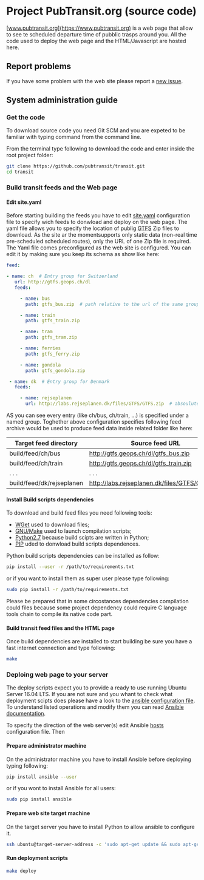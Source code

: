# Project PubTransit.org (source code)

[www.pubtransit.org](https://www.pubtransit.org) is a web page that allow to see te scheduled departure time of pubblic trasps around you.
All the code used to deploy the web page and the HTML/Javascript are hosted here.

## Report problems

If you have some problem with the web site please report a [new issue](https://github.com/pubtransit/transit/issues/new).

## System administration guide

### Get the code

To download source code you need Git SCM and you are expeted to be familiar with typing command from the command line.

From the terminal type following to download the code and enter inside the root project folder:

```bash
git clone https://github.com/pubtransit/transit.git
cd transit
```

### Build transit feeds and the Web page

#### Edit site.yaml

Before starting building the feeds you have to edit [site.yaml](site.yaml) configuration file to specify wich feeds to donwload and deploy on the web page. The yaml file allows you to specify the location of publig [GTFS](https://developers.google.com/transit/gtfs/) Zip files to download. As the site ar the momentsupports only static data (non-real time pre-scheduled scheduled routes), only the URL of one Zip file is required. The Yaml file comes preconfigured as the web site is configured. You can edit it by making sure you keep its schema as show like here:

```yaml
feed:

- name: ch  # Entry group for Switzerland
   url: http://gtfs.geops.ch/dl
   feeds:

     - name: bus
       path: gtfs_bus.zip  # path relative to the url of the same group

     - name: train
       path: gtfs_train.zip

     - name: tram
       path: gtfs_tram.zip

     - name: ferries
       path: gtfs_ferry.zip

     - name: gondola
       path: gtfs_gondola.zip  

 - name: dk  # Entry group for Denmark
   feeds:

     - name: rejseplanen
       url: http://labs.rejseplanen.dk/files/GTFS/GTFS.zip  # absoulute path
```

AS you can see every entry (like ch/bus, ch/train, ...) is specified under a named group. Toghether above configuration specifies following feed archive would be used to produce feed data inside related folder like here:

| Target feed directory     | Source feed URL |
| ---------------           | ------------- |
| build/feed/ch/bus         | http://gtfs.geops.ch/dl/gtfs_bus.zip |
| build/feed/ch/train       | http://gtfs.geops.ch/dl/gtfs_train.zip |
|   . . .                   |   . . . |
| build/feed/dk/rejseplanen | http://labs.rejseplanen.dk/files/GTFS/GTFS.zip |

#### Install Build scripts dependencies

To download and build feed files you need following tools:
 - [WGet](https://www.gnu.org/software/wget/) used to download files;
 - [GNU/Make](https://www.gnu.org/software/make/) used to launch compilation scripts;
 - [Python2.7](https://www.python.org/download/releases/2.7/) because build scipts are written in Python;
 - [PIP](https://pip.pypa.io/en/stable/installing/) uded to donwload build scripts dependences.

Python build scripts dependencies can be installed as follow:
```bash
pip install --user -r /path/to/requirements.txt
```
or if you want to install them as super user please type following:
```bash
sudo pip install -r /path/to/requirements.txt
```
Please be prepared that in some circostances dependencies compilation could files because some project dependency could require C language tools chain to compile its native code part.

#### Build transit feed files and the HTML page

Once build dependencies are installed to start building be sure you have a fast internet connection and type following:
```bash
make
```

### Deploing web page to your server 

The deploy scripts expect you to provide a ready to use running Ubuntu Server 16.04 LTS. If you are not sure and you whant to check what deployment scipts does please have a look to the [ansible configuration file](provision.yaml). To understand listed operations and modify them you can read [Ansible documentation](http://docs.ansible.com/).

To specify the direction of the web server(s) edit Ansible [hosts](provision/hosts) configuration file. Then 

#### Prepare administrator machine

On the administrator machine you have to install Ansible before deploying typing following:
```bash
pip install ansible --user
```
or if you wont to install Ansible for all users:
```bash
sudo pip install ansible
```

#### Prepare web site target machine

On the target server you have to install Python to allow ansible to configure it.
```bash
ssh ubuntu@target-server-address -c 'sudo apt-get update && sudo apt-get install -y python-minimal'
```

#### Run deployment scripts
```bash
make deploy
```
